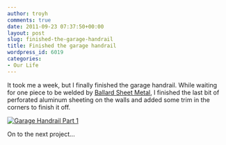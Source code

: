 ```yaml
---
author: troyh
comments: true
date: 2011-09-23 07:37:50+00:00
layout: post
slug: finished-the-garage-handrail
title: Finished the garage handrail
wordpress_id: 6019
categories:
- Our Life
---
```


It took me a week, but I finally finished the garage handrail. While waiting for one piece to be welded by [Ballard Sheet Metal](http://www.ballardsheetmetal.com/), I finished the last bit of perforated aluminum sheeting on the walls and added some trim in the corners to finish it off.

[![Garage Handrail Part 1](http://farm7.static.flickr.com/6155/6175350839_5600d15e4a.jpg)](http://www.flickr.com/photos/troyh/6175350839/)

On to the next project...




